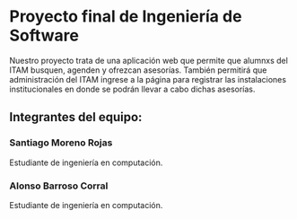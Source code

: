 # Proyecto final de Ingeniería de Software
Nuestro proyecto trata de una aplicación web que permite que alumnxs del ITAM busquen, agenden y ofrezcan asesorías. También permitirá que administración del ITAM ingrese a la página para registrar las instalaciones institucionales en donde se podrán llevar a cabo dichas asesorías. 

## Integrantes del equipo:

### Santiago Moreno Rojas 
Estudiante de ingeniería en computación. 


### Alonso Barroso Corral
Estudiante de ingeniería en computación.
